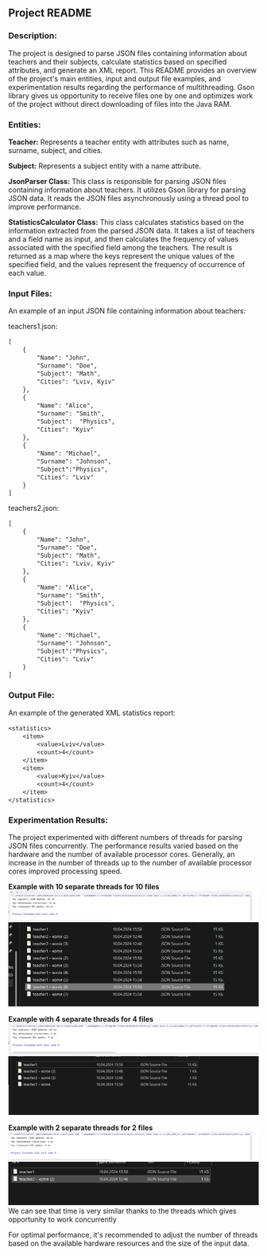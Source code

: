 ## **Project README**

### **Description:**

The project is designed to parse JSON files containing information about teachers and their subjects, calculate statistics based on specified attributes, and generate an XML report. This README provides an overview of the project's main entities, input and output file examples, and experimentation results regarding the performance of multithreading. Gson library gives us opportunity to receive files one by one and optimizes work of the project without direct downloading of files into the Java RAM.  

### Entities:

**Teacher:**
Represents a teacher entity with attributes such as name, surname, subject, and cities.

**Subject:**
Represents a subject entity with a name attribute.

**JsonParser Class:**
This class is responsible for parsing JSON files containing information about teachers. It utilizes Gson library for parsing JSON data. It reads the JSON files asynchronously using a thread pool to improve performance.

**StatisticsCalculator Class:**
This class calculates statistics based on the information extracted from the parsed JSON data. It takes a list of teachers and a field name as input, and then calculates the frequency of values associated with the specified field among the teachers. The result is returned as a map where the keys represent the unique values of the specified field, and the values represent the frequency of occurrence of each value.

### **Input Files:**

An example of an input JSON file containing information about teachers:

teachers1.json:
```
[
    {
        "Name": "John",
        "Surname": "Doe",
        "Subject": "Math",
        "Cities": "Lviv, Kyiv"
    },
    {
        "Name": "Alice",
        "Surname": "Smith",
        "Subject":  "Physics",
        "Cities": "Kyiv"
    },
    {
        "Name": "Michael",
        "Surname": "Johnson",
        "Subject":"Physics",
        "Cities": "Lviv"
    }
]
```

teachers2.json:
```
[
    {
        "Name": "John",
        "Surname": "Doe",
        "Subject": "Math",
        "Cities": "Lviv, Kyiv"
    },
    {
        "Name": "Alice",
        "Surname": "Smith",
        "Subject":  "Physics",
        "Cities": "Kyiv"
    },
    {
        "Name": "Michael",
        "Surname": "Johnson",
        "Subject":"Physics",
        "Cities": "Lviv"
    }
]
```

### Output File:

An example of the generated XML statistics report:

```
<statistics>
    <item>
        <value>Lviv</value>
        <count>4</count>
    </item>
    <item>
        <value>Kyiv</value>
        <count>4</count>
    </item>
</statistics>
```

### Experimentation Results:

The project experimented with different numbers of threads for parsing JSON files concurrently. The performance results varied based on the hardware and the number of available processor cores. Generally, an increase in the number of threads up to the number of available processor cores improved processing speed.

**Example with 10 separate threads for 10 files**
![img.png](img.png)![img_1.png](img_1.png)

**Example with 4 separate threads for 4 files**
![img_2.png](img_2.png)![img_3.png](img_3.png)

**Example with 2 separate threads for 2 files**
![img_4.png](img_4.png)![img_5.png](img_5.png)
We can see that time is very similar thanks to the threads which gives opportunity to work concurrently

For optimal performance, it's recommended to adjust the number of threads based on the available hardware resources and the size of the input data.





